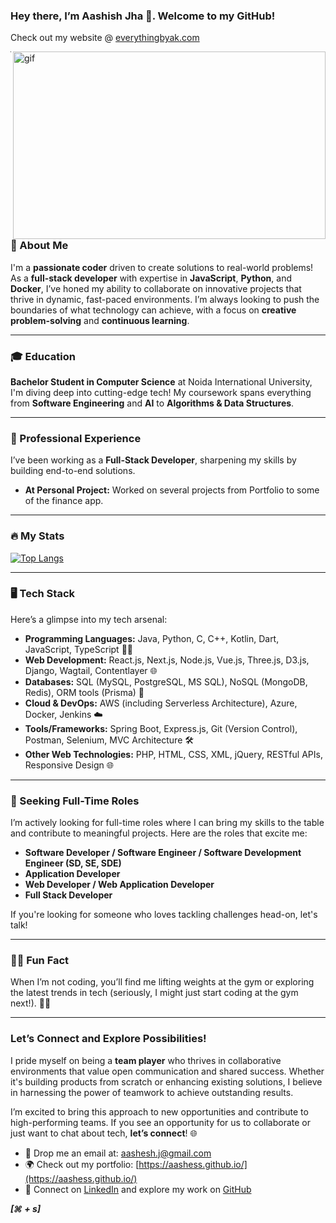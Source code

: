 ### Hey there, I’m Aashish Jha 👋. Welcome to my GitHub!  
Check out my website @ [everythingbyak.com](https://www.aashesh.cloud/)

<p><img align="right" alt="gif" src="output-onlinegiftools.gif" width="500px" height="300px"/></p>

---

### 🌟 About Me  
I'm a **passionate coder** driven to create solutions to real-world problems! As a **full-stack developer** with expertise in **JavaScript**, **Python**, and **Docker**, I’ve honed my ability to collaborate on innovative projects that thrive in dynamic, fast-paced environments. I’m always looking to push the boundaries of what technology can achieve, with a focus on **creative problem-solving** and **continuous learning**.

---

### 🎓 Education  
**Bachelor Student in Computer Science** at Noida International University,
I'm diving deep into cutting-edge tech! My coursework spans everything from **Software Engineering** and **AI** to **Algorithms & Data Structures**.

---

### 💼 Professional Experience  
I’ve been working as a **Full-Stack Developer**, sharpening my skills by building end-to-end solutions.

- **At Personal Project:** Worked on several projects from Portfolio to some of the finance app. 


---

### 🔥 My Stats  
[![Top Langs](https://hub-readme-stats.vercel.app/api/top-langs/?username=aashesh-17&layout=compact&hide=css,scss,tsql,racket,html&theme=tokyonight)](https://github.com/aashess/github-readme-stats)
 
<!-- [![Anudeep's GitHub stats](https://awesome-github-stats.azurewebsites.net/user-stats/anudeep-17?cardType=level-alternate&theme=gotham)](https://github.com/anuraghazra/github-readme-stats) -->

---

### 🖥️ Tech Stack  
Here’s a glimpse into my tech arsenal:

- **Programming Languages:** Java, Python, C, C++, Kotlin, Dart, JavaScript, TypeScript 🧑‍💻  
- **Web Development:** React.js, Next.js, Node.js, Vue.js, Three.js, D3.js, Django, Wagtail, Contentlayer 🌐  
- **Databases:** SQL (MySQL, PostgreSQL, MS SQL), NoSQL (MongoDB, Redis), ORM tools (Prisma) 💾  
- **Cloud & DevOps:** AWS (including Serverless Architecture), Azure, Docker, Jenkins ☁️  
- **Tools/Frameworks:** Spring Boot, Express.js, Git (Version Control), Postman, Selenium, MVC Architecture 🛠️  
- **Other Web Technologies:** PHP, HTML, CSS, XML, jQuery, RESTful APIs, Responsive Design 🌐

---

### 🚀 Seeking Full-Time Roles  
I’m actively looking for full-time roles where I can bring my skills to the table and contribute to meaningful projects. Here are the roles that excite me:

- **Software Developer / Software Engineer / Software Development Engineer (SD, SE, SDE)**  
- **Application Developer**  
- **Web Developer / Web Application Developer**  
- **Full Stack Developer**

If you're looking for someone who loves tackling challenges head-on, let's talk!

---

### 🏋️‍♂️ Fun Fact  
When I’m not coding, you’ll find me lifting weights at the gym or exploring the latest trends in tech (seriously, I might just start coding at the gym next!). 💪😁

---

### Let’s Connect and Explore Possibilities!  
I pride myself on being a **team player** who thrives in collaborative environments that value open communication and shared success. Whether it's building products from scratch or enhancing existing solutions, I believe in harnessing the power of teamwork to achieve outstanding results.

I’m excited to bring this approach to new opportunities and contribute to high-performing teams. If you see an opportunity for us to collaborate or just want to chat about tech, **let’s connect**! 🌐

- 📧 Drop me an email at: [aashesh.j@gmail.com](mailto:aashesh.j@gmail.com)  
- 🌍 Check out my portfolio: [https://aashess.github.io/](https://aashess.github.io/)  
- 💼 Connect on [LinkedIn](https://www.linkedin.com/in/aashesh.j/) and explore my work on [GitHub](https://github.com/aashess)

***[⌘ + s]***